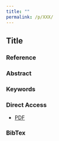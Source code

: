 ```yaml
---
title: ""
permalink: /p/XXX/
---
```


## Title

### Reference

### Abstract

### Keywords

### Direct Access

* [PDF](https://github.com/distantreading/compendium/blob/main/f/XXX.pdf)

### BibTex

```
```

<span class='Z3988'></span>
